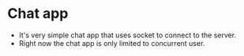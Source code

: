 # Chat app
- It's very simple chat app that uses socket to connect to the server.
- Right now the chat app is only limited to concurrent user.
